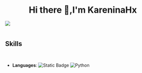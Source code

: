 <h1 align="center"><b>Hi there 👋,I'm KareninaHx</b></h1>

<img align="center">
<br>
<img src="https://user-images.githubusercontent.com/73097560/115834477-dbab4500-a447-11eb-908a-139a6edaec5c.gif">

<br>
<br>

## <b>Skills</b>
<br>
<p align="center">

- **Languages**:
    ![Static Badge](https://img.shields.io/badge/:badgeContent?style=for-the-badage&logo=Java&logoColor=white&label=Java&labelColor=white&color=white&cacheSeconds=3000)
    ![Python](https://img.shields.io/badge/Python%20-%2314354C.svg?style=for-the-badge&logo=python&logoColor=white)

<br>

</p>


